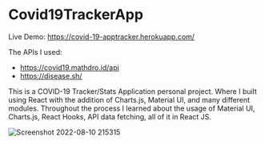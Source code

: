 # Covid19TrackerApp
Live Demo: https://covid-19-apptracker.herokuapp.com/

The APIs I used: 
- https://covid19.mathdro.id/api
- https://disease.sh/

This is a COVID-19 Tracker/Stats Application personal project. Where I built using React with the addition of Charts.js, Material UI, and many different modules. Throughout the process I learned about the usage of Material UI, Charts.js, React Hooks, API data fetching, all of it in React JS.


![Screenshot 2022-08-10 215315](https://user-images.githubusercontent.com/67879767/184051984-cc95967d-f6c4-4868-af24-42a689a3412a.jpg)
